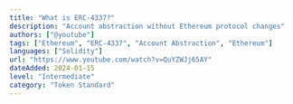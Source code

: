```yaml
---
title: "What is ERC-4337?"
description: "Account abstraction without Ethereum protocol changes"
authors: ["@youtube"]
tags: ["Ethereum", "ERC-4337", "Account Abstraction", "Ethereum"]
languages: ["Solidity"]
url: "https://www.youtube.com/watch?v=QuYZWJj65AY"
dateAdded: 2024-01-15
level: "Intermediate"
category: "Token Standard"
---
```


